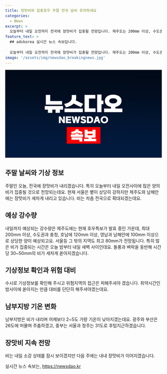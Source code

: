 ```yaml
---
title: 장맛비와 집중호우 주말 전국 날씨 유의하세요
categories:
  - News
excerpt: >
  오늘부터 내일 오전까지 전국에 장맛비가 집중될 전망입니다. 제주도는 200mm 이상, 수도권과 충청, 호남은 120mm 이상, 영남과 남해안은 100mm 이상의 강수량이 예상되며, 돌풍과 벼락을 동반한 시간당 30~50mm의 강한 비가 예상됩니다. 특히 밤사이에 집중되므로 대비가 필요하며, 남부지방은 2~5도 기온이 낮아지겠습니다. 다음 주에도 장맛비가 이어질 전망입니다.
feature_text: >
  ## adskorea 실시간 뉴스 속보입니다.

  오늘부터 내일 오전까지 전국에 장맛비가 집중될 전망입니다. 제주도는 200mm 이상, 수도권과 충청, 호남은 120mm 이상, 영남과 남해안은 100mm 이상의 강수량이 예상되며, 돌풍과 벼락을 동반한 시간당 30~50mm의 강한 비가 예상됩니다. 특히 밤사이에 집중되므로 대비가 필요하며, 남부지방은 2~5도 기온이 낮아지겠습니다. 다음 주에도 장맛비가 이어질 전망입니다.
image: '/assets/img/newsdao_breakingnews.jpg'
---
```


<p><img src="/assets/img/newsdao_breakingnews.jpg" alt="adskorea 속보" /></p>

<h2 data-ke-size="size26">주말 날씨와 기상 정보</h2>

<p data-ke-size="size16">주말인 오늘, 전국에 장맛비가 내리겠습니다. 특히 오늘부터 내일 오전사이에 많은 양의 비가 집중될 것으로 전망되는데요. 현재 서울은 볕이 상당히 강하지만 제주도와 남해안에는 장맛비가 세차게 내리고 있습니다. 비는 차츰 전국으로 확대되겠는데요.</p> 

<h2 data-ke-size="size26">예상 강수량</h2>

<p data-ke-size="size16">내일까지 예상되는 강수량은 제주도에는 현재 호우특보가 발효 중인 가운데, 최대 200mm 이상, 수도권과 충청, 호남에 120mm 이상, 영남과 남해안에 100mm 이상으로 상당한 양이 예상되고요. 서울등 그 밖의 지역도 최고 80mm가 전망됩니다. 특히 많은 비가 집중되는 시간은 오늘 밤부터 내일 새벽 사이인데요. 돌풍과 벼락을 동반해 시간당 30~50mm의 비가 세차게 쏟아지겠습니다.</p> 

<h2 data-ke-size="size26">기상정보 확인과 위험 대비</h2>

<p data-ke-size="size16">수시로 기상정보를 확인해 주시고 위험지역의 접근은 피해주셔야 겠습니다. 취약시간인 밤사이에 쏟아지는 만큼 대비를 단단히 해주셔야겠는데요.</p> 

<h2 data-ke-size="size26">남부지방 기온 변화</h2>

<p data-ke-size="size16">남부지방은 비가 내리며 어제보다 2~5도 가량 기온이 낮아지겠는데요. 광주와 부산은 26도에 머물며 주춤하겠고, 중부는 서울과 청주는 31도로 후텁지근하겠습니다.</p> 

<h2 data-ke-size="size26">장맛비 지속 전망</h2>

<p data-ke-size="size16">비는 내일 소강 상태를 잠시 보이겠지만 다음 주에는 내내 장맛비가 이어지겠습니다. </p> 
실시간 뉴스 속보는, <a href="https://newsdao.kr" rel="dofollow">https://newsdao.kr</a>


